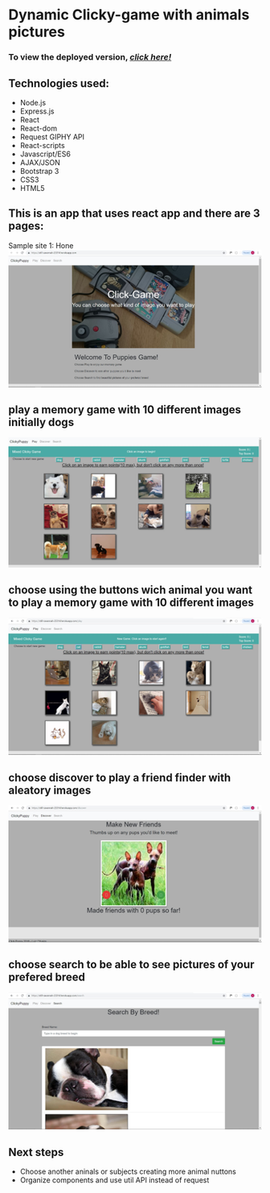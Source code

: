# **Dynamic Clicky-game with animals pictures**

### To view the deployed version, _**[click here!](https://still-savannah-23314.herokuapp.com/)**_

## Technologies used:
* Node.js
* Express.js
* React
* React-dom
* Request GIPHY API
* React-scripts
* Javascript/ES6
* AJAX/JSON
* Bootstrap 3
* CSS3 
* HTML5

## This is an app that uses react app and there are 3 pages:

Sample site 1: Hone
![Clicky Img](public/assets/img/clicky1.JPG)

##  play a memory game with 10 different images initially dogs 
![Clicky Img](public/assets/img/clicky2.JPG)

## choose using the buttons wich animal you want to play a memory game with 10 different images 
![Clicky Img](public/assets/img/clicky3.JPG)

## choose discover to play a friend finder with aleatory images 
![Clicky Img](public/assets/img/clicky4.JPG)

## choose search to be able to see pictures of your prefered breed 
![Clicky Img](public/assets/img/clicky5.JPG)



## Next steps
- Choose another aninals or subjects creating more animal nuttons
- Organize components and use util API instead of request
